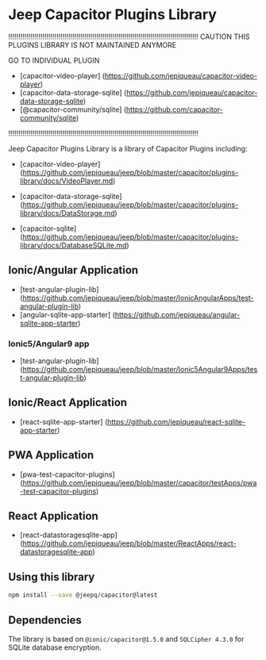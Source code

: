 # Jeep Capacitor Plugins Library

!!!!!!!!!!!!!!!!!!!!!!!!!!!!!!!!!!!!!!!!!!!!!!!!!!!!!!!!!!!!!!!!!!!!!!!!!!!!!!!!!!!!!!!!!!!!!!!
CAUTION THIS PLUGINS LIBRARY IS NOT MAINTAINED ANYMORE

GO TO INDIVIDUAL PLUGIN

- [capacitor-video-player] (https://github.com/jepiqueau/capacitor-video-player)
- [capacitor-data-storage-sqlite] (https://github.com/jepiqueau/capacitor-data-storage-sqlite)
- [@capacitor-community/sqlite] (https://github.com/capacitor-community/sqlite)

!!!!!!!!!!!!!!!!!!!!!!!!!!!!!!!!!!!!!!!!!!!!!!!!!!!!!!!!!!!!!!!!!!!!!!!!!!!!!!!!!!!!!!!!!!!!!!!


Jeep Capacitor Plugins Library is a library of Capacitor Plugins including:


 - [capacitor-video-player] (https://github.com/jepiqueau/jeep/blob/master/capacitor/plugins-library/docs/VideoPlayer.md)

 - [capacitor-data-storage-sqlite] (https://github.com/jepiqueau/jeep/blob/master/capacitor/plugins-library/docs/DataStorage.md)

 - [capacitor-sqlite] (https://github.com/jepiqueau/jeep/blob/master/capacitor/plugins-library/docs/DatabaseSQLite.md)



## Ionic/Angular Application
 - [test-angular-plugin-lib] (https://github.com/jepiqueau/jeep/blob/master/IonicAngularApps/test-angular-plugin-lib)
 - [angular-sqlite-app-starter] (https://github.com/jepiqueau/angular-sqlite-app-starter)

### Ionic5/Angular9 app
 - [test-angular-plugin-lib] (https://github.com/jepiqueau/jeep/blob/master/Ionic5Angular9Apps/test-angular-plugin-lib)


## Ionic/React Application
 - [react-sqlite-app-starter] (https://github.com/jepiqueau/react-sqlite-app-starter)


## PWA Application
 - [pwa-test-capacitor-plugins] (https://github.com/jepiqueau/jeep/blob/master/capacitor/testApps/pwa-test-capacitor-plugins)

## React Application
 - [react-datastoragesqlite-app] (https://github.com/jepiqueau/jeep/blob/master/ReactApps/react-datastoragesqlite-app)
 

## Using this library

  ```bash
  npm install --save @jeepq/capacitor@latest
  ```

## Dependencies
 The library is based on ```@ionic/capacitor@1.5.0``` and ```SQLCipher 4.3.0``` for SQLite database encryption.


